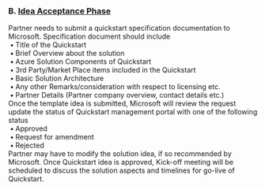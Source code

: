<font style="segoe UI">
<h3><strong>B. <u>Idea Acceptance Phase</u></strong></h3>
<p>Partner needs to submit a quickstart specification documentation to Microsoft. Specification document should include&nbsp;<br>
  &nbsp;<strong>&bull;</strong> Title of the Quickstart<br>
  &nbsp;<strong>&bull;</strong> Brief Overview about the solution&nbsp;<br>
  &nbsp;<strong>&bull;</strong> Azure Solution Components of Quickstart<br>
  &nbsp;<strong>&bull;</strong> 3rd Party/Market Place items included in the Quickstart&nbsp;<br>
  &nbsp;<strong>&bull;</strong> Basic Solution Architecture<br>
  &nbsp;<strong>&bull;</strong> Any other Remarks/consideration with respect to licensing etc.&nbsp;<br>
  &nbsp;<strong>&bull;</strong> Partner Details (Partner company overview, contact details etc.)<br>
  Once the template idea is submitted, Microsoft will review the request update the status of Quickstart management portal with one of the following status&nbsp;<br>
  &nbsp;<strong>&bull;</strong> Approved<br>
  &nbsp;<strong>&bull;</strong> Request for amendment&nbsp;<br>
  &nbsp;<strong>&bull;</strong> Rejected<br>
  Partner may have to modify the solution idea, if so recommended by Microsoft. Once Quickstart idea is approved, Kick-off meeting will be scheduled to discuss the solution aspects and timelines for go-live of Quickstart.</p>
</font>
